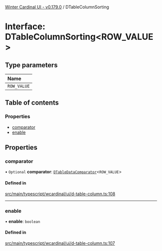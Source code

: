 [Winter Cardinal UI - v0.179.0](../index.md) / DTableColumnSorting

# Interface: DTableColumnSorting<ROW_VALUE\>

## Type parameters

| Name |
| :------ |
| `ROW_VALUE` |

## Table of contents

### Properties

- [comparator](DTableColumnSorting.md#comparator)
- [enable](DTableColumnSorting.md#enable)

## Properties

### comparator

• `Optional` **comparator**: [`DTableDataComparator`](../index.md#dtabledatacomparator)<`ROW_VALUE`\>

#### Defined in

[src/main/typescript/wcardinal/ui/d-table-column.ts:108](https://github.com/winter-cardinal/winter-cardinal-ui/blob/v0.179.0/src/main/typescript/wcardinal/ui/d-table-column.ts#L108)

___

### enable

• **enable**: `boolean`

#### Defined in

[src/main/typescript/wcardinal/ui/d-table-column.ts:107](https://github.com/winter-cardinal/winter-cardinal-ui/blob/v0.179.0/src/main/typescript/wcardinal/ui/d-table-column.ts#L107)
